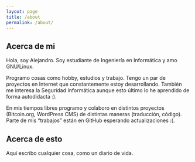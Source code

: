 ```yaml
---
layout: page
title: /about
permalink: /about/
---
```


## Acerca de mi

Hola, soy Alejandro. Soy estudiante de Ingeniería en Informática y amo GNU/Linux.

Programo cosas como hobby, estudios y trabajo. Tengo un par de proyectos en Internet que constantemente estoy desarrollando. También me interesa la Seguridad Informática aunque esto último lo he aprendido de forma autodidacta :).

En mis tiempos libres programo y colaboro en distintos proyectos (Bitcoin.org, WordPress CMS) de distintas maneras (traducción, código).
Parte de mis “trabajos” están en GitHub esperando actualizaciones :(.

## Acerca de esto

Aquí escribo cualquier cosa, como un diario de vida.
